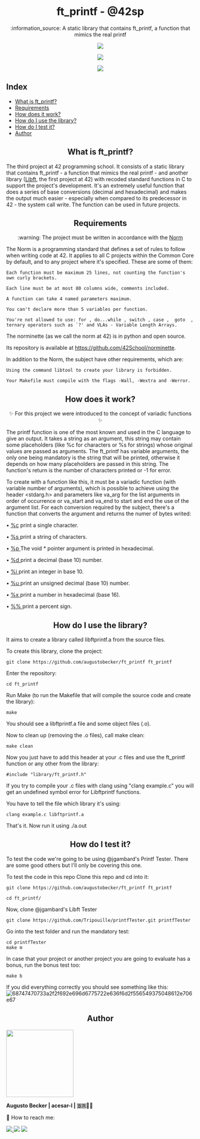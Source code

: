 <h1 align="center"> ft_printf - @42sp </h1>

<p align="center">:information_source: A static library that contains ft_printf, a function that mimics the real printf </p>

<p align="center"><a href="https://www.42sp.org.br/" target="_blank"><img src="https://img.shields.io/static/v1?label=&message=SP&color=000&style=for-the-badge&logo=42""></a></p>
    
<p align="center"><img src="https://user-images.githubusercontent.com/81205527/157133425-69e61e0d-9051-4733-87cb-844319544a8b.png"> </p>
    
<p align="center"><a href="https://github.com/augustobecker/ft_printf/blob/main/README-ptbr.md" target="_blank"><img src="https://img.shields.io/badge/dispon%C3%ADvel%20tamb%C3%A9m%20em-PT--BR-yellow"></a></p>

## Index
* [What is ft_printf?](#what-is-ft-printf)
* [Requirements](#requirements)
* [How does it work?](#how-does-it-work)
* [How do I use the library?](#how-do-i-use-the-library)
* [How do I test it?](#how-do-i-test-it)
* [Author](#author)

<h2 align="center" id="what-is-ft-printf"> What is ft_printf? </h2>

The third project at 42 programming school. It consists of a static library that contains ft_printf - a function that mimics the real printf - and another library (<a href="https://github.com/augustobecker/Libft">Libft</a>, the first project at 42) with recoded standard functions in C to support the project's development. It's an extremely useful function that does a series of base conversions (decimal and hexadecimal) and makes the output much easier - especially when compared to its predecessor in 42 - the system call write. The function can be used in future projects.
<h2 align="center" id="requirements"> Requirements </h2>

<p  align="center"> :warning: The project must be written in accordance with the <a href="https://github.com/42School/norminette/blob/master/pdf/en.norm.pdf" target="_blank">Norm</a> </p>
The Norm  is a programming standard that defines a set of rules to follow when writing code at 42. It applies to all C projects within the Common Core by default, and
to any project where it's specified. These are some of them:

    Each function must be maximum 25 lines, not counting the function's own curly brackets.
    
    Each line must be at most 80 columns wide, comments included.
    
    A function can take 4 named parameters maximum.
    
    You can't declare more than 5 variables per function.
    
    You're not allowed to use: for , do...while , switch , case ,  goto  ,
    ternary operators such as `?' and VLAs - Variable Length Arrays.
  The norminette (as we call the norm at 42) is in python and open source.
  
  Its repository is available at https://github.com/42School/norminette.
  
  In addition to the Norm, the subject have other requirements, which are:
   
    Using the command libtool to create your library is forbidden.
    
    Your Makefile must compile with the flags -Wall, -Wextra and -Werror.
    
<h2 align="center" id="how-does-it-work"> How does it work? </h2>
    
<p align="center"> ✨ For this project we were introduced to the concept of variadic functions ✨ </p>

The printf function is one of the most known and used in the C language to give an output.
It takes a string as an argument, this string may contain some placeholders (like %c for characters or %s for strings) whose original values are passed as arguments. The ft_printf has variable arguments, the only one being mandatory is the string that will be printed, otherwise it depends on how many placeholders are passed in this string. The function's return is the number of characters printed or -1 for error.
    
To create with a function like this, it must be a variadic function (with variable number of arguments), which is possible to achieve using the header <stdarg.h> and parameters like va_arg for the list arguments in order of occurrence or va_start and va_end to start and end the use of the argument list.
For each conversion required by the subject, there's a function that converts the argument and returns the numer of bytes writed:
    
• <a href="https://github.com/augustobecker/ft_printf/blob/main/printf/ft_argument_c.c">%c</a> print a single character.
    
• <a href="https://github.com/augustobecker/ft_printf/blob/main/printf/ft_argument_s.c">%s </a>print a string of characters.
    
• <a href="https://github.com/augustobecker/ft_printf/blob/main/printf/ft_argument_p.c">%p </a>The void * pointer argument is printed in hexadecimal.
    
• <a href="https://github.com/augustobecker/ft_printf/blob/main/printf/ft_arguments_d_i.c">%d </a>print a decimal (base 10) number.
    
• <a href="https://github.com/augustobecker/ft_printf/blob/main/printf/ft_arguments_d_i.c">%i </a>print an integer in base 10.
    
• <a href="https://github.com/augustobecker/ft_printf/blob/main/printf/ft_argument_u.c">%u </a>print an unsigned decimal (base 10) number.
    
• <a href="https://github.com/augustobecker/ft_printf/blob/main/printf/ft_arguments_x.c">%x </a>print a number in hexadecimal (base 16).
    
• <a href="https://github.com/augustobecker/ft_printf/blob/main/printf/ft_argument_percent.c">%% </a>print a percent sign.

<h2 align="center" id="how-do-i-use-the-library"> How do I use the library? </h2>
It aims to create a library called libftprintf.a from the source files.

To create this library, clone the project:

    git clone https://github.com/augustobecker/ft_printf ft_printf
Enter the repository:

    cd ft_printf
Run Make (to run the Makefile that will compile the source code and create the library):

    make

You should see a libftprintf.a file and some object files (.o).

Now to clean up (removing the .o files), call make clean:

    make clean
Now you just have to add this header at your .c files and use the ft_printf function or any other from the library:

    #include "library/ft_printf.h"
If you try to compile your .c files with clang using "clang example.c" you will get an undefined symbol error for Libftprintf functions.

You have to tell the file which library it's using:

    clang example.c libftprintf.a

That's it. Now run it using ./a.out

<h2 align="center" id="how-do-i-test-it"> How do I test it? </h2>

To test the code we're going to be using @jgambard's Printf Tester. There are some good others but I'll only be covering this one.

To test the code in this repo
Clone this repo and cd into it:

    git clone https://github.com/augustobecker/ft_printf ft_printf
      
    cd ft_printf/
 
Now, clone @jgambard's Libft Tester
    
    git clone https://github.com/Tripouille/printfTester.git printfTester
Go into the test folder and run the mandatory test:

    cd printfTester
    make m

In case that your project or another project you are going to evaluate has a bonus, run the bonus test too:
    
    make b
    
If you did everything correctly you should see something like this:
    ![68747470733a2f2f692e696d6775722e636f6d2f556549375048612e706e67](https://user-images.githubusercontent.com/81205527/151406246-07d3bf2b-9c63-4f00-aca9-266f2ee32034.png)

<h2 align="center" id="author"> Author </h2>
<div>
    <img height="180em" src="https://user-images.githubusercontent.com/81205527/152089472-0aa06bd9-d882-4c83-adfc-8230d1e958c1.png">
    
<strong> Augusto Becker | acesar-l | 🇧🇷👨‍🚀</strong>
    
:wave: How to reach me: 
    
  <a href = "mailto:augustobecker.dev@gmail.com"><img src="https://img.shields.io/badge/augustobecker.dev@gmail.com-D14836?style=for-the-badge&logo=gmail&logoColor=white"> </a>
  <a href="https://www.linkedin.com/in/augusto-becker/" target="_blank"><img src="https://img.shields.io/badge/-Augusto Becker-%230077B5?style=for-the-badge&logo=linkedin&logoColor=white" target="_blank"></a>
  <a href="https://www.instagram.com/augusto.becker/" target="_blank"><img src="https://img.shields.io/badge/-augusto.becker-%23E4405F?style=for-the-badge&logo=instagram&logoColor=white" target="_blank"></a>
</div>
